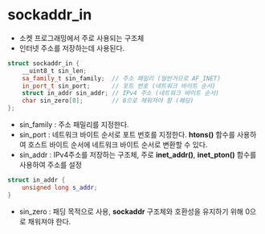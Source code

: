 # sockaddr_in
- 소켓 프로그래밍에서 주로 사용되는 구조체
- 인터넷 주소를 저장하는데 사용된다.
```cpp
struct sockaddr_in {
	__uint8_t sin_len;
	sa_family_t sin_family;  // 주소 패밀리 (일반거으로 AF_INET)
	in_port_t sin_port;      // 포트 번호 (네트워크 바이트 순서)
	struct in_addr sin_addr; // IPv4 주소 (네트워크 바이트 순서) 
	char sin_zero[8];        // 0으로 채워져야 함 (페딩)
};
```
- sin_family : 주소 패밀리를 지정한다.
- sin_port : 네트워크 바이트 순서로 포트 번호를 지정한다. **htons()** 함수를 사용하여 호스트 바이트 순서에 네트워크 바이트 순서로 변환할 수 있다.
- sin_addr : IPv4주소를 저장하는 구조체, 주로 **inet_addr()**, **inet_pton()** 함수를 사용하여 주소를 설정
```cpp
struct in_addr {
	unsigned long s_addr;
}
```
- sin_zero : 패딩 목적으로 사용, **sockaddr** 구조체와 호환성을 유지하기 위해 0으로 채워져야 한다.
